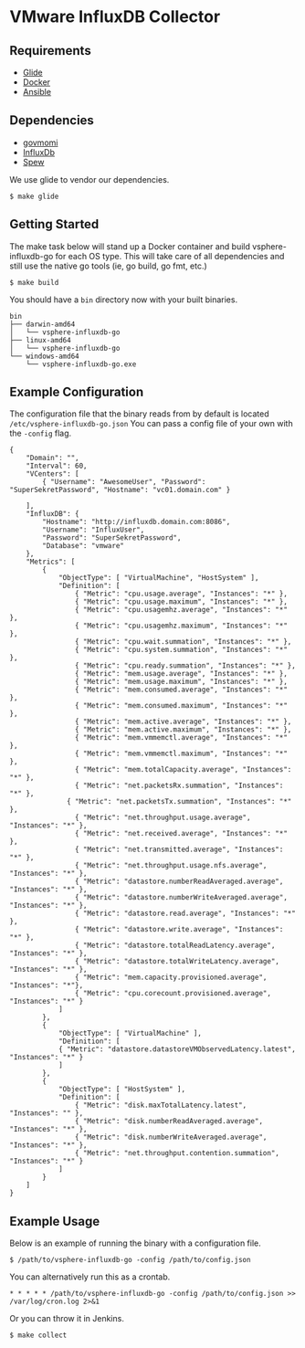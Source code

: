 VMware InfluxDB Collector
=========

Requirements
------------

* [Glide](https://github.com/Masterminds/glide)
* [Docker](https://www.docker.com/)
* [Ansible](https://www.ansible.com/)


Dependencies
------------

* [govmomi](https://github.com/vmware/govmomi)
* [InfluxDb](https://github.com/influxdata/influxdb)
* [Spew](https://github.com/davecgh/go-spew)

We use glide to vendor our dependencies.

```
$ make glide
```

Getting Started
-----

The make task below will stand up a Docker container and build vsphere-influxdb-go for each OS type. This will take care of all dependencies and still use the native go tools (ie, go build, go fmt, etc.)

```
$ make build
```

You should have a `bin` directory now with your built binaries.

```
bin
├── darwin-amd64
│   └── vsphere-influxdb-go
├── linux-amd64
│   └── vsphere-influxdb-go
└── windows-amd64
    └── vsphere-influxdb-go.exe
```

Example Configuration
----------------

The configuration file that the binary reads from by default is located `/etc/vsphere-influxdb-go.json`
You can pass a config file of your own with the `-config` flag.



```
{
	"Domain": "",
	"Interval": 60,
	"VCenters": [
		{ "Username": "AwesomeUser", "Password": "SuperSekretPassword", "Hostname": "vc01.domain.com" }

	],
	"InfluxDB": {
		"Hostname": "http://influxdb.domain.com:8086",
		"Username": "InfluxUser",
		"Password": "SuperSekretPassword",
		"Database": "vmware"
	},
	"Metrics": [
		{
			"ObjectType": [ "VirtualMachine", "HostSystem" ],
			"Definition": [
				{ "Metric": "cpu.usage.average", "Instances": "*" },
				{ "Metric": "cpu.usage.maximum", "Instances": "*" },
				{ "Metric": "cpu.usagemhz.average", "Instances": "*" },
				{ "Metric": "cpu.usagemhz.maximum", "Instances": "*" },
				{ "Metric": "cpu.wait.summation", "Instances": "*" },
				{ "Metric": "cpu.system.summation", "Instances": "*" },
				{ "Metric": "cpu.ready.summation", "Instances": "*" },
				{ "Metric": "mem.usage.average", "Instances": "*" },
				{ "Metric": "mem.usage.maximum", "Instances": "*" },
				{ "Metric": "mem.consumed.average", "Instances": "*" },
				{ "Metric": "mem.consumed.maximum", "Instances": "*" },
				{ "Metric": "mem.active.average", "Instances": "*" },
				{ "Metric": "mem.active.maximum", "Instances": "*" },
				{ "Metric": "mem.vmmemctl.average", "Instances": "*" },
				{ "Metric": "mem.vmmemctl.maximum", "Instances": "*" },
				{ "Metric": "mem.totalCapacity.average", "Instances": "*" },
				{ "Metric": "net.packetsRx.summation", "Instances": "*" },
			  { "Metric": "net.packetsTx.summation", "Instances": "*" },
				{ "Metric": "net.throughput.usage.average", "Instances": "*" },
				{ "Metric": "net.received.average", "Instances": "*" },
				{ "Metric": "net.transmitted.average", "Instances": "*" },
				{ "Metric": "net.throughput.usage.nfs.average", "Instances": "*" },
				{ "Metric": "datastore.numberReadAveraged.average", "Instances": "*" },
				{ "Metric": "datastore.numberWriteAveraged.average", "Instances": "*" },
				{ "Metric": "datastore.read.average", "Instances": "*" },
				{ "Metric": "datastore.write.average", "Instances": "*" },
				{ "Metric": "datastore.totalReadLatency.average", "Instances": "*" },
				{ "Metric": "datastore.totalWriteLatency.average", "Instances": "*" },
				{ "Metric": "mem.capacity.provisioned.average", "Instances": "*"},
				{ "Metric": "cpu.corecount.provisioned.average", "Instances": "*" }
			]
		},
		{
			"ObjectType": [ "VirtualMachine" ],
			"Definition": [
			{ "Metric": "datastore.datastoreVMObservedLatency.latest", "Instances": "*" }
			]
		},
		{
			"ObjectType": [ "HostSystem" ],
			"Definition": [
				{ "Metric": "disk.maxTotalLatency.latest", "Instances": "" },
				{ "Metric": "disk.numberReadAveraged.average", "Instances": "*" },
				{ "Metric": "disk.numberWriteAveraged.average", "Instances": "*" },
				{ "Metric": "net.throughput.contention.summation", "Instances": "*" }
			]
		}
	]
}
```

Example Usage
--------------

Below is an example of running the binary with a configuration file.

```
$ /path/to/vsphere-influxdb-go -config /path/to/config.json
```

You can alternatively run this as a crontab.

```
* * * * * /path/to/vsphere-influxdb-go -config /path/to/config.json >> /var/log/cron.log 2>&1
```

Or you can throw it in Jenkins.

```
$ make collect
```
